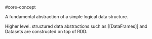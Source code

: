 #core-concept 

A fundamental abstraction of a simple logical data structure.

Higher level. structured data abstractions such as [[DataFrames]] and Datasets are constructed on top of RDD.